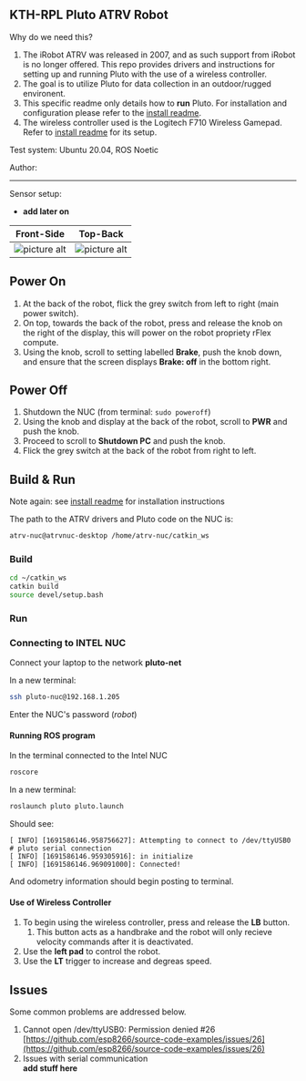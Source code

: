 ## KTH-RPL Pluto ATRV Robot

Why do we need this?

1. The iRobot ATRV was released in 2007, and as such support from iRobot is no longer offered. This repo provides drivers and instructions for setting up and running Pluto with the use of a wireless controller.
2. The goal is to utilize Pluto for data collection in an outdoor/rugged environent.
3. This specific readme only details how to **run** Pluto. For installation and configuration please refer to the [install readme](https://gits-15.sys.kth.se/magn2/rpl_PlutoATRV/blob/main/assets/install/readme.md).
4. The wireless controller used is the Logitech F710 Wireless Gamepad. Refer to [install readme](https://gits-15.sys.kth.se/magn2/rpl_PlutoATRV/blob/main/assets/install/readme.md) for its setup.

Test system: Ubuntu 20.04, ROS Noetic

Author:

---

Sensor setup:
* **add later on**

Front-Side    | Top-Back
------------- | -------------
![picture alt](https://gits-15.sys.kth.se/magn2/rpl_PlutoATRV/blob/main/assets/img/front.jpg/ "Front")  | ![picture alt](https://gits-15.sys.kth.se/magn2/rpl_PlutoATRV/blob/main/assets/img/back.jpg/ "Back")


## Power On
1. At the back of the robot, flick the grey switch from left to right (main power switch).
2. On top, towards the back of the robot, press and release the knob on the right of the display, this will power on the robot propriety rFlex compute.
3. Using the knob, scroll to setting labelled **Brake**, push the knob down, and ensure that the screen displays **Brake: off** in the bottom right.


## Power Off
1. Shutdown the NUC (from terminal: `sudo poweroff`)
2. Using the knob and display at the back of the robot, scroll to **PWR** and push the knob.
3. Proceed to scroll to **Shutdown PC** and push the knob.
4. Flick the grey switch at the back of the robot from right to left.

## Build & Run

Note again: see [install readme](https://gits-15.sys.kth.se/magn2/rpl_PlutoATRV/blob/main/assets/install/readme.md) for installation instructions

The path to the ATRV drivers and Pluto code on the NUC is:

```bash
atrv-nuc@atrvnuc-desktop /home/atrv-nuc/catkin_ws
```

### Build
```bash
cd ~/catkin_ws
catkin build
source devel/setup.bash
```

### Run
### Connecting to INTEL NUC
Connect your laptop to the network **pluto-net** 

In a new terminal:
```bash
ssh pluto-nuc@192.168.1.205
```
Enter the NUC's password (*robot*)

#### Running ROS program
In the terminal connected to the Intel NUC
```bash
roscore
```

In a new terminal:
```bash
roslaunch pluto pluto.launch
```

Should see:
```
[ INFO] [1691586146.958756627]: Attempting to connect to /dev/ttyUSB0 # pluto serial connection
[ INFO] [1691586146.959305916]: in initialize
[ INFO] [1691586146.969091000]: Connected!
```
And odometry information should begin posting to terminal.

#### Use of Wireless Controller
1. To begin using the wireless controller, press and release the **LB** button.
    1. This button acts as a handbrake and the robot will only recieve velocity commands after it is deactivated.
2. Use the **left pad** to control the robot.
3. Use the **LT** trigger to increase and degreas speed.


## Issues

Some common problems are addressed below.

1. Cannot open /dev/ttyUSB0: Permission denied #26 <br> [https://github.com/esp8266/source-code-examples/issues/26](https://github.com/esp8266/source-code-examples/issues/26)
2. Issues with serial communication <br> 
**add stuff here**


